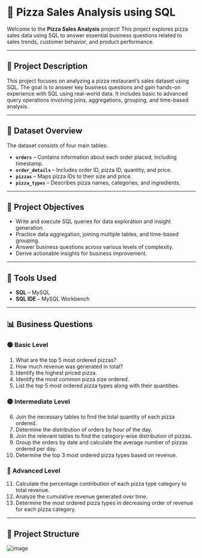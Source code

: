 # 🍕 Pizza Sales Analysis using SQL

Welcome to the **Pizza Sales Analysis** project! This project explores pizza sales data using SQL to answer essential business questions related to sales trends, customer behavior, and product performance.

---

## 📌 Project Description

This project focuses on analyzing a pizza restaurant’s sales dataset using SQL. The goal is to answer key business questions and gain hands-on experience with SQL using real-world data. It includes basic to advanced query operations involving joins, aggregations, grouping, and time-based analysis.

---

## 📁 Dataset Overview

The dataset consists of four main tables:

- **`orders`** – Contains information about each order placed, including timestamp.
- **`order_details`** – Includes order ID, pizza ID, quantity, and price.
- **`pizzas`** – Maps pizza IDs to their size and price.
- **`pizza_types`** – Describes pizza names, categories, and ingredients.

---

## 🧠 Project Objectives

- Write and execute SQL queries for data exploration and insight generation.
- Practice data aggregation, joining multiple tables, and time-based grouping.
- Answer business questions across various levels of complexity.
- Derive actionable insights for business improvement.

---

## 🧰 Tools Used

- **SQL** – MySQL 
- **SQL IDE** – MySQL Workbench

---

## 📊 Business Questions

### 🟢 **Basic Level**

1. What are the top 5 most ordered pizzas?  
2. How much revenue was generated in total?  
3. Identify the highest priced pizza.  
4. Identify the most common pizza size ordered.  
5. List the top 5 most ordered pizza types along with their quantities.  

### 🟡 **Intermediate Level**

6. Join the necessary tables to find the total quantity of each pizza ordered.  
7. Determine the distribution of orders by hour of the day.  
8. Join the relevant tables to find the category-wise distribution of pizzas.  
9. Group the orders by date and calculate the average number of pizzas ordered per day.  
10. Determine the top 3 most ordered pizza types based on revenue.  

### 🔴 **Advanced Level**

11. Calculate the percentage contribution of each pizza type category to total revenue.  
12. Analyze the cumulative revenue generated over time.  
13. Determine the most ordered pizza types in decreasing order of revenue for each pizza category.  

---

## 📂 Project Structure
![image](https://github.com/user-attachments/assets/8adb9afd-cbed-4355-9f91-9d9b79c83fec)


